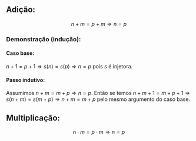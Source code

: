 ## Adição:
$$
n+m = p+m \Rightarrow n=p
$$

### Demonstração (indução):
#### Caso base:
$n+1 = p+1 \Rightarrow s(n) = s(p) \Rightarrow n=p$ pois $s$ é injetora.
#### Passo indutivo:
Assumimos $n+m = m+p \Rightarrow n=p$. Então se temos $n+m+1 = m+p+1 \Rightarrow s(n+m) = s(m+p) \Rightarrow n+m=m+p$ pelo mesmo argumento do caso base.

## Multiplicação:
$$
n \cdot m = p\cdot m \Rightarrow n=p
$$
